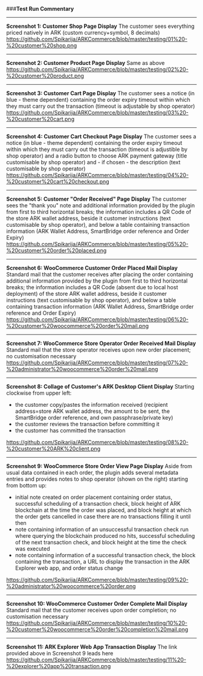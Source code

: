 ###**Test Run Commentary**


----------


**Screenshot 1: Customer Shop Page Display**
The customer sees everything priced natively in ARK (custom currency+symbol, 8 decimals) 
https://github.com/Spikarija/ARKCommerce/blob/master/testing/01%20-%20customer%20shop.png


----------


**Screenshot 2: Customer Product Page Display**
Same as above
https://github.com/Spikarija/ARKCommerce/blob/master/testing/02%20-%20customer%20product.png


----------


**Screenshot 3: Customer Cart Page Display**
The customer sees a notice (in blue - theme dependent) containing the order expiry timeout within which they must carry out the transaction (timeout is adjustable by shop operator)
https://github.com/Spikarija/ARKCommerce/blob/master/testing/03%20-%20customer%20cart.png


----------


**Screenshot 4: Customer Cart Checkout Page Display**
The customer sees a notice (in blue - theme dependent) containing the order expiry timeout within which they must carry out the transaction (timeout is adjustible by shop operator) and a radio button to choose ARK payment gateway (title customisable by shop operator) and - if chosen - the description (text customisable by shop operator)
https://github.com/Spikarija/ARKCommerce/blob/master/testing/04%20-%20customer%20cart%20checkout.png


----------


**Screenshot 5: Customer "Order Received" Page Display**
The customer sees the "thank you" note and additional information provided by the plugin from first to third horizontal breaks; the information includes a QR Code of the store ARK wallet address, beside it customer instructions (text customisable by shop operator), and below a table containing transaction information (ARK Wallet Address, SmartBridge order reference and Order Expiry)
https://github.com/Spikarija/ARKCommerce/blob/master/testing/05%20-%20customer%20order%20placed.png


----------


**Screenshot 6: WooCommerce Customer Order Placed Mail Display**
Standard mail that the customer receives after placing the order containing additional information provided by the plugin from first to third horizontal breaks; the information includes a QR Code (absent due to local host deployment) of the store ARK wallet address, beside it customer instructions (text customisable by shop operator), and below a table containing transaction information (ARK Wallet Address, SmartBridge order reference and Order Expiry)
https://github.com/Spikarija/ARKCommerce/blob/master/testing/06%20-%20customer%20woocommerce%20order%20mail.png


----------


**Screenshot 7: WooCommerce Store Operator Order Received Mail Display**
Standard mail that the store operator receives upon new order placement; no customisation necessary
https://github.com/Spikarija/ARKCommerce/blob/master/testing/07%20-%20administrator%20woocommerce%20order%20mail.png


----------


**Screenshot 8: Collage of Customer's ARK Desktop Client Display**
Starting clockwise from upper left:

 - the customer copy/pastes the information received (recipient address=store ARK wallet address, the amount to be sent, the SmartBridge order reference, and own passphrase/private key)
 - the customer reviews the transaction before committing it
 - the customer has committed the transaction

https://github.com/Spikarija/ARKCommerce/blob/master/testing/08%20-%20customer%20ARK%20client.png


----------


**Screenshot 9: WooCommerce Store Order View Page Display**
Aside from usual data contained in each order, the plugin adds several metadata entries and provides notes to shop operator (shown on the right) starting from bottom up:

 - initial note created on order placement containing order status, successful scheduling of a transaction check, block height of ARK blockchain at the time the order was placed, and block height at which the order gets cancelled in case there are no transactions filling it until then
 - note containing information of an unsuccessful transaction check run where querying the blockchain produced no hits, successful scheduling of the next transaction check, and block height at the time the check was executed
 - note containing information of a successful transaction check, the block containing the transaction, a URL to display the transaction in the ARK Explorer web app, and order status change

https://github.com/Spikarija/ARKCommerce/blob/master/testing/09%20-%20administrator%20woocommerce%20order.png


----------


**Screenshot 10: WooCommerce Customer Order Complete Mail Display**
Standard mail that the customer receives upon order completion; no customisation necessary
https://github.com/Spikarija/ARKCommerce/blob/master/testing/10%20-%20customer%20woocommerce%20order%20completion%20mail.png


----------


**Screenshot 11: ARK Explorer Web App Transaction Display**
The link provided above in Screenshot 9 leads here
https://github.com/Spikarija/ARKCommerce/blob/master/testing/11%20-%20explorer%20app%20transaction.png